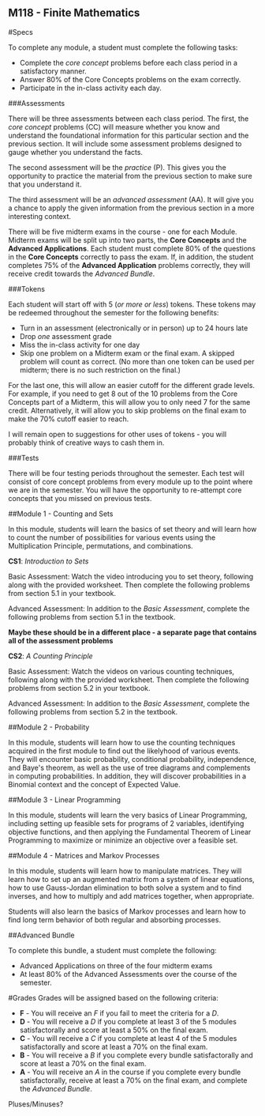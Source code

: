 M118 - Finite Mathematics
----

#Specs

To complete any module, a student must complete the following tasks:

* Complete the *core concept* problems before each class period in a satisfactory manner.
* Answer 80% of the Core Concepts problems on the exam correctly.
* Participate in the in-class activity each day.

###Assessments

There will be three assessments between each class period.  The first, the *core concept* problems (CC) will measure whether you know and understand the foundational information for this particular section and the previous section.  It will include some assessment problems designed to gauge whether you understand the facts.

The second assessment will be the *practice* (P).  This gives you the opportunity to practice the material from the previous section to make sure that you understand it.

The third assessment will be an *advanced assessment* (AA).  It will give you a chance to apply the given information from the previous section in a more interesting context.

There will be five midterm exams in the course - one for each Module.  Midterm exams will be split up into two parts, the **Core Concepts** and the **Advanced Applications**.  Each student must complete 80% of the questions in the **Core Concepts** correctly to pass the exam.  If, in addition, the student completes 75% of the **Advanced Application** problems correctly, they will receive credit towards the *Advanced Bundle*.

###Tokens

Each student will start off with 5 (*or more or less*) tokens.  These tokens may be redeemed throughout the semester for the following benefits:

* Turn in an assessment (electronically or in person) up to 24 hours late
* Drop *one* assessment grade
* Miss the in-class activity for one day
* Skip one problem on a Midterm exam or the final exam.  A skipped problem will count as correct.  (No more than one token can be used per midterm; there is no such restriction on the final.)

For the last one, this will allow an easier cutoff for the different grade levels.  For example, if you need to get 8 out of the 10 problems from the Core Concepts part of a Midterm, this will allow you to only need 7 for the same credit.  Alternatively, it will allow you to skip problems on the final exam to make the 70% cutoff easier to reach.

I will remain open to suggestions for other uses of tokens - you will probably think of creative ways to cash them in.

###Tests

There will be four testing periods throughout the semester.  Each test will consist of core concept problems from every module up to the point where we are in the semester.  You will have the opportunity to re-attempt core concepts that you missed on previous tests.

##Module 1 - Counting and Sets

In this module, students will learn the basics of set theory and will learn how to count the number of possibilities for various events using the Multiplication Principle, permutations, and combinations.

**CS1**:  *Introduction to Sets*

Basic Assessment:  Watch the video introducing you to set theory, following along with the provided worksheet.  Then complete the following problems from section 5.1 in your textbook.

Advanced Assessment:  In addition to the *Basic Assessment*, complete the following problems from section 5.1 in the textbook.

**Maybe these should be in a different place - a separate page that contains all of the assessment problems**	


**CS2**:  *A Counting Principle*

Basic Assessment:  Watch the videos on various counting techniques, following along with the provided worksheet.  Then complete the following problems from section 5.2 in your textbook.

Advanced Assessment:  In addition to the *Basic Assessment*, complete the following problems from section 5.2 in the textbook.

##Module 2 - Probability

In this module, students will learn how to use the counting techniques acquired in the first module to find out the likelyhood of various events.  They will encounter basic probability, conditional probability, independence, and Baye's theorem, as well as the use of tree diagrams and complements in computing probabilities.  In addition, they will discover probabilities in a Binomial context and the concept of Expected Value.

##Module 3 - Linear Programming

In this module, students will learn the very basics of Linear Programming, including setting up feasible sets for programs of 2 variables, identifying objective functions, and then applying the Fundamental Theorem of Linear Programming to maximize or minimize an objective over a feasible set.

##Module 4 - Matrices and Markov Processes

In this module, students will learn how to manipulate matrices.  They will learn how to set up an augmented matrix from a system of linear equations, how to use Gauss-Jordan elimination to both solve a system and to find inverses, and how to multiply and add matrices together, when appropriate.


Students will also learn the basics of Markov processes and learn how to find long term behavior of both regular and absorbing processes.

##Advanced Bundle

To complete this bundle, a student must complete the following:

* Advanced Applications on three of the four midterm exams
* At least 80% of the Advanced Assessments over the course of the semester.

#Grades
Grades will be assigned based on the following criteria:

* **F** - You will receive an *F* if you fail to meet the criteria for a *D*.
* **D** - You will receive a *D* if you complete at least 3 of the 5 modules satisfactorally and score at least a 50% on the final exam.
* **C** - You will receive a *C* if you complete at least 4 of the 5 modules satisfactorally and score at least a 70% on the final exam.
* **B** - You will receive a *B* if you complete every bundle satisfactorally and score at least a 70% on the final exam.
* **A** - You will receive an *A* in the course if you complete every bundle satisfactorally, receive at least a 70% on the final exam, and complete the *Advanced Bundle*.

Pluses/Minuses?